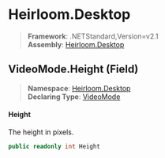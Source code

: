 # Heirloom.Desktop

> **Framework**: .NETStandard,Version=v2.1  
> **Assembly**: [Heirloom.Desktop][0]

## VideoMode.Height (Field)

> **Namespace**: [Heirloom.Desktop][0]  
> **Declaring Type**: [VideoMode][1]

#### Height

The height in pixels.

```cs
public readonly int Height
```

[0]: ../../../Heirloom.Desktop.md
[1]: ../VideoMode.md
